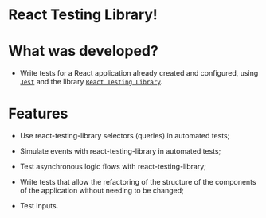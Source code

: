 # React Testing Library!

# What was developed?

- Write tests for a React application already created and configured, using [`Jest`](https://jestjs.io/) and the library  [`React Testing Library`](https://testing-library.com/).

# Features

  * Use react-testing-library selectors (queries) in automated tests;

* Simulate events with react-testing-library in automated tests;

* Test asynchronous logic flows with react-testing-library;

* Write tests that allow the refactoring of the structure of the components of the application without needing to be changed;

* Test inputs.


